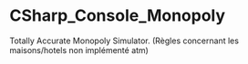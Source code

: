 # CSharp_Console_Monopoly

Totally Accurate Monopoly Simulator. (Règles concernant les maisons/hotels non implémenté atm)
